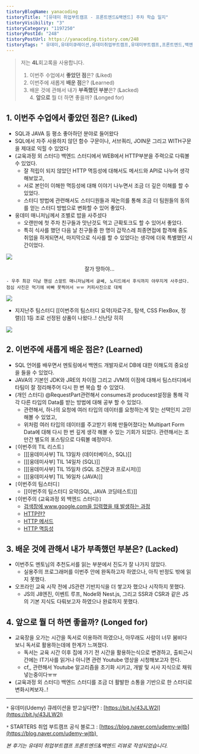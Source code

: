 ```yaml
---
tistoryBlogName: yanacoding
tistoryTitle: "[유데미 취업부트캠프 - 프론트엔드&백엔드] 주차 학습 일지"
tistoryVisibility: "3"
tistoryCategory: "1197250"
tistoryPostId: "248"
tistoryPostUrl: https://yanacoding.tistory.com/248
tistoryTags: " 유데미,유데미큐레이션,유데미취업부트캠프,유데미부트캠프,프론트엔드,백엔드,개발부트캠프"
---
```

> 저는 **4L**회고록을 사용합니다.  
>   
> 1. 이번주 수업에서 **좋았던 점**은? (**L**iked)  
> 2. 이번주에 새롭게 **배운 점**은? (**L**earned)  
> 3. 배운 것에 관해서 내가 **부족했던 부분**은? (**L**acked)  
> 4. **앞으로** 뭘 더 하면 좋을까? (**L**onged for)

## 1. 이번주 수업에서 **좋았던 점**은? (**L**iked)
- SQL과 JAVA 등 평소 좋아하던 분야로 들어왔다
- SQL에서 자주 사용하지 않던 함수 구문이나, 서브쿼리, JOIN문 그리고 WITH구문을 제대로 익힐 수 있었다
- (교육과정 외 스터디) 백엔드 스터디에서 WEB에서 HTTP부분을 주력으로 다뤄볼 수 있었다.
	- 잘 적립이 되지 않았던 HTTP 멱등성에 대해서도 메서드와 API로 나누어 생각해보았고,
	- 서로 본인이 이해한 멱등성에 대해 이야기 나누면서 조금 더 깊은 이해를 할 수 있었다.
	- 스터디 방법에 관련해서도 스터디원들과 재논의를 통해 조금 더 팀원들의 동의를 얻는 스터디 방법으로 변화할 수 있어 좋았다.
- 웅데미 매니저님께서 조별로 밥을 사주셨다
	- 오랜만에 첫 주차 친구들과 맛난것도 먹고 근확토크도 할 수 있어서 좋았다.
	- 특히 식사를 했던 다음 날 친구들중 한 명이 갑작스레 최종면접에 합격해 중도 취업을 하게되면서, 마지막으로 식사를 할 수 있었다는 생각에 더욱 특별했던 시간이었다.

![](https://i.imgur.com/akiJAF1.png)
<center>잘가 땅하야...</center>

	- 우주 최강 미남 핸섬 스맡트 매니저님께서 글쎄, 노티드에서 후식까지 야무지게 사주셨다. 점심 사진은 먹기에 바빠 못찍어서 ㅠㅠ 커피사진으로 대체
![](https://i.imgur.com/fqEZtsu.png)

- 지지난주 팀스터디 [[이번주의 팀스터디 요약(자료구조, 탐색, CSS FlexBox, 정렬)]] 1등 조로 선정된 상품이 나왔다..! 신난당 히히

![](https://i.imgur.com/ND5vDcs.png)
## 2. 이번주에 새롭게 **배운 점**은? (**L**earned)
- SQL 언어를 배우면서 멘토링에서 백엔드 개발자로서 DB에 대한 이해도의 중요성을 들을 수 있었다.
- JAVA의 기본인 JDK와 JRE의 차이점 그리고 JVM의 이점에 대해서 팀스터디에서 타팀이 잘 정리해주어 다시 한 번 복습 할 수 있었다.
- (개인 스터디) @RequestPart관련해서 consumes과 producest설정을 통해 각각 다른 타입의 Data를 받는 방법에 대해 공부 할 수 있었다.
	- 관련해서, 하나의 요청에 여러 타입의 데이터를 요청하는게 맞는 선택인지 고민해볼 수 있었고,
	- 위처럼 여러 타입의 데이터를 주고받기 위해 만들어졌다는 Multipart Form Data에 대해 다시 한 번 깊게 생각 해볼 수 있는 기회가 되었다. 관련해서는 조만간 별도의 포스팅으로 다뤄볼 예정이다.
- `[`이번주의 TIL 리스트`]`
	- [[[웅데미사부] TIL 13일차 (데이터베이스, SQL)]]
	- [[[웅데미사부] TIL 14일차 (SQL)]]
	- [[[웅데미사부] TIL 15일차 (SQL 조건문과 프로시저)]]
	- [[[웅데미사부] TIL 16일차 (JAVA)]]
- `[`이번주의 팀스터디`]`
	- [[이번주의 팀스터디 요약(SQL, JAVA 코딩테스트)]]
- `[`이번주의 (교육과정 외 백엔드 스터디)`]`
	- [검색창에 www.google.com을 입력했을 때 발생하는 과정](https://yana-sprout-5bc.notion.site/6b586fef26f042a6ba3722d3f16bc1ae?v=0185afa79b7748aab93a2b07392c056b&pvs=4)
	- [HTTP란?](https://yana-sprout-5bc.notion.site/6b586fef26f042a6ba3722d3f16bc1ae?v=0185afa79b7748aab93a2b07392c056b&pvs=4)
	- [HTTP 메서드](https://yana-sprout-5bc.notion.site/6b586fef26f042a6ba3722d3f16bc1ae?v=0185afa79b7748aab93a2b07392c056b&pvs=4)
	- [HTTP 멱등성](https://yana-sprout-5bc.notion.site/6b586fef26f042a6ba3722d3f16bc1ae?v=0185afa79b7748aab93a2b07392c056b&pvs=4)

## 3. 배운 것에 관해서 내가 **부족했던 부분**은? (**L**acked)
- 이번주도 멘토님의 추천도서를 읽는 부분에서 진도가 잘 나가지 않았다.
	- 실용주의 프로그래머를 이번주 안에 완독하고자 하였으나, 아직 반정도 밖에 읽지 못했다.
- 오프라인 교육 시작 전에 JS관련 기반지식을 더 쌓고자 했으나 시작하지 못했다.
	- JS의 J8엔진, 이벤트 루프, Node와 Nest.js, 그리고 SSR과 CSR과 같은 JS의 기본 지식도 다뤄보고자 하였으나 완료하지 못했다.

## 4. **앞으로** 뭘 더 하면 좋을까? (**L**onged for)
- 교육장을 오가는 시간을 독서로 이용하려 하였으나, 아무래도 사람이 너무 붐비다 보니 독서로 활용하는데에 한계가 느껴졌다.
	- 독서는 교육 시간 이후 집에 가기 전 시간을 활용하는식으로 변경하고, 출퇴근시간에는 IT기사를 읽거나 아니면 관련 Youtube 영상을 시청해보고자 한다.
	- cf,, 관련해서 Youtube 알고리즘을 초기화 시키고, 개발 및 시사 지식으로 채워넣는중이다ㅠㅠ
- (교육과정 외 스터디) 백엔드 스터디를 조금 더 활발한 소통을 기반으로 한 스터디로 변화시켜보자..!

  

---

`*` 유데미(Udemy) 큐레이션을 받고싶다면? : [https://bit.ly/43JLW2l](https://bit.ly/43JLW2l)

`*` STARTERS 취업 부트캠프 공식 블로그 : [https://blog.naver.com/udemy-wjtb](https://blog.naver.com/udemy-wjtb)   

_본 후기는 유데미 취업부트캠프 프론트엔드&백엔드 리뷰로 작성되었습니다._